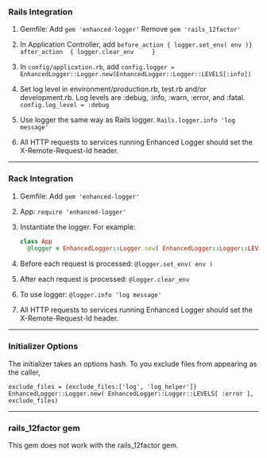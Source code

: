 ### Rails Integration

1. Gemfile:
    Add `gem 'enhanced-logger'`
    Remove `gem 'rails_12factor'`

2. In Application Controller, add
     `before_action { logger.set_env( env )}`
     `after_action  { logger.clear_env     }`

3. In `config/application.rb`, add
     `config.logger = EnhancedLogger::Logger.new(EnhancedLogger::Logger::LEVELS[:info])`

4. Set log level in environment/production.rb, test.rb and/or development.rb.
   Log levels are :debug, :info, :warn, :error, and :fatal.
     `config.log_level = :debug`

4. Use logger the same way as Rails logger.
     `Rails.logger.info 'log message'`

5. All HTTP requests to services running Enhanced Logger should set the X-Remote-Request-Id header.

----
### Rack Integration

1. Gemfile:
    Add `gem 'enhanced-logger'`

2. App:
    `require 'enhanced-logger'`

3. Instantiate the logger. For example:
    ```ruby
    class App
      @logger = EnhancedLogger::Logger.new( EnhancedLogger::Logger::LEVELS[ :error ])
    ```

4. Before each request is processed:
    `@logger.set_env( env )`

5. After each request is processed:
    `@logger.clear_env`

6. To use logger:
    `@logger.info 'log message'`

7. All HTTP requests to services running Enhanced Logger should set the X-Remote-Request-Id header.

----
### Initializer Options
The initializer takes an options hash. To you exclude files from appearing as the caller,

`exclude_files = {exclude_files:['log', 'log_helper']}`
`EnhancedLogger::Logger.new( EnhancedLogger::Logger::LEVELS[ :error ], exclude_files)`

----
### rails_12factor gem

This gem does not work with the rails_12factor gem.
